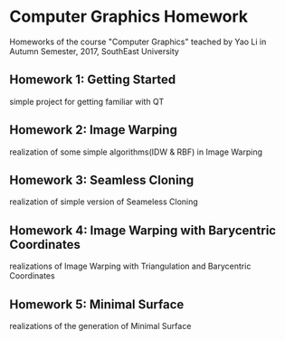# Computer Graphics Homework
Homeworks of the course "Computer Graphics" teached by Yao Li in Autumn Semester, 2017, SouthEast University

## Homework 1: Getting Started
simple project for getting familiar with QT

## Homework 2: Image Warping
realization of some simple algorithms(IDW & RBF) in Image Warping 

## Homework 3: Seamless Cloning
realization of simple version of Seameless Cloning

## Homework 4: Image Warping with Barycentric Coordinates
realizations of Image Warping with Triangulation and Barycentric Coordinates

## Homework 5: Minimal Surface
realizations of the generation of Minimal Surface
